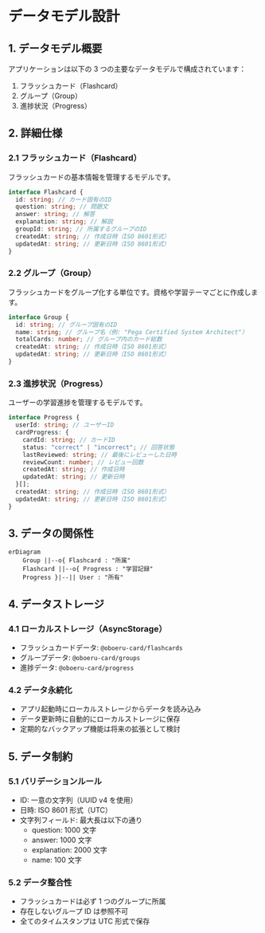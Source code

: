 # データモデル設計

## 1. データモデル概要

アプリケーションは以下の 3 つの主要なデータモデルで構成されています：

1. フラッシュカード（Flashcard）
2. グループ（Group）
3. 進捗状況（Progress）

## 2. 詳細仕様

### 2.1 フラッシュカード（Flashcard）

フラッシュカードの基本情報を管理するモデルです。

```typescript
interface Flashcard {
  id: string; // カード固有のID
  question: string; // 問題文
  answer: string; // 解答
  explanation: string; // 解説
  groupId: string; // 所属するグループのID
  createdAt: string; // 作成日時（ISO 8601形式）
  updatedAt: string; // 更新日時（ISO 8601形式）
}
```

### 2.2 グループ（Group）

フラッシュカードをグループ化する単位です。資格や学習テーマごとに作成します。

```typescript
interface Group {
  id: string; // グループ固有のID
  name: string; // グループ名（例: "Pega Certified System Architect"）
  totalCards: number; // グループ内のカード総数
  createdAt: string; // 作成日時（ISO 8601形式）
  updatedAt: string; // 更新日時（ISO 8601形式）
}
```

### 2.3 進捗状況（Progress）

ユーザーの学習進捗を管理するモデルです。

```typescript
interface Progress {
  userId: string; // ユーザーID
  cardProgress: {
    cardId: string; // カードID
    status: "correct" | "incorrect"; // 回答状態
    lastReviewed: string; // 最後にレビューした日時
    reviewCount: number; // レビュー回数
    createdAt: string; // 作成日時
    updatedAt: string; // 更新日時
  }[];
  createdAt: string; // 作成日時（ISO 8601形式）
  updatedAt: string; // 更新日時（ISO 8601形式）
}
```

## 3. データの関係性

```mermaid
erDiagram
    Group ||--o{ Flashcard : "所属"
    Flashcard ||--o{ Progress : "学習記録"
    Progress }|--|| User : "所有"
```

## 4. データストレージ

### 4.1 ローカルストレージ（AsyncStorage）

- フラッシュカードデータ: `@oboeru-card/flashcards`
- グループデータ: `@oboeru-card/groups`
- 進捗データ: `@oboeru-card/progress`

### 4.2 データ永続化

- アプリ起動時にローカルストレージからデータを読み込み
- データ更新時に自動的にローカルストレージに保存
- 定期的なバックアップ機能は将来の拡張として検討

## 5. データ制約

### 5.1 バリデーションルール

- ID: 一意の文字列（UUID v4 を使用）
- 日時: ISO 8601 形式（UTC）
- 文字列フィールド: 最大長は以下の通り
  - question: 1000 文字
  - answer: 1000 文字
  - explanation: 2000 文字
  - name: 100 文字

### 5.2 データ整合性

- フラッシュカードは必ず 1 つのグループに所属
- 存在しないグループ ID は参照不可
- 全てのタイムスタンプは UTC 形式で保存
